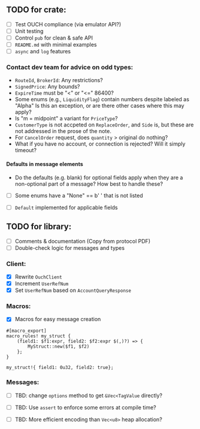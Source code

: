 
## TODO for crate:
- [ ] Test OUCH compliance (via emulator API?)
- [ ] Unit testing
- [ ] Control `pub` for clean & safe API
- [ ] `README.md` with minimal examples
- [ ] `async` and `log` features

### Contact dev team for advice on odd types:
- `RouteId`, `BrokerId`: Any restrictions?
- `SignedPrice`: Any bounds?
- `ExpireTime` must be "<" or "<=" 86400?
- Some enums (e.g., `LiquidityFlag`) contain numbers despite labeled as "Alpha"
Is this an exception, or are there other cases where this may apply?
- Is "m = midpoint" a variant for `PriceType`?
- `CustomerType` is not accpeted on `ReplaceOrder`, and `Side` is, 
but these are not addressed in the prose of the note.
- For `CancelOrder` request, does `quantity` > original do nothing?
- What if you have no account, or connection is rejected?
Will it simply timeout?

#### Defaults in message elements
- Do the defaults (e.g. blank) for optional fields apply when they are 
a non-optional part of a message? How best to handle these?
- [ ] Some enums have a "None" == b' ' that is not listed
- [ ] `Default` implemented for applicable fields


## TODO for library:
- [ ] Comments & documentation (Copy from protocol PDF)
- [ ] Double-check logic for messages and types

### Client:
- [x] Rewrite `OuchClient`
- [x] Increment `UserRefNum` 
- [x] Set `UserRefNum` based on `AccountQueryResponse`

### Macros:
- [x] Macros for easy message creation
```
#[macro_export]
macro_rules! my_struct {
    (field1: $f1:expr, field2: $f2:expr $(,)?) => {
        MyStruct::new($f1, $f2)
    };
}

my_struct!{ field1: 0u32, field2: true};
```

### Messages:
- [ ] TBD: change `options` method to get `&Vec<TagValue` directly?
- [ ] TBD: Use `assert` to enforce some errors at compile time?
- [ ] TBD: More efficient encoding than `Vec<u8>` heap allocation?

